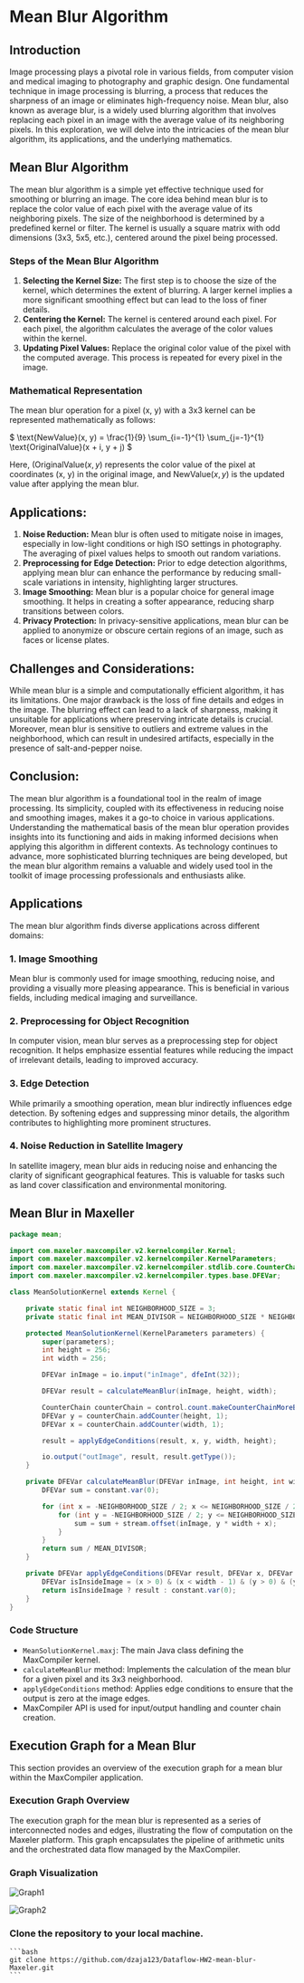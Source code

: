 # Mean Blur Algorithm

## Introduction
Image processing plays a pivotal role in various fields, from computer vision and medical imaging to photography and graphic design. One fundamental technique in image processing is blurring, a process that reduces the sharpness of an image or eliminates high-frequency noise. Mean blur, also known as average blur, is a widely used blurring algorithm that involves replacing each pixel in an image with the average value of its neighboring pixels. In this exploration, we will delve into the intricacies of the mean blur algorithm, its applications, and the underlying mathematics.

## Mean Blur Algorithm
The mean blur algorithm is a simple yet effective technique used for smoothing or blurring an image. The core idea behind mean blur is to replace the color value of each pixel with the average value of its neighboring pixels. The size of the neighborhood is determined by a predefined kernel or filter. The kernel is usually a square matrix with odd dimensions (3x3, 5x5, etc.), centered around the pixel being processed.

### Steps of the Mean Blur Algorithm
1. **Selecting the Kernel Size:**
   The first step is to choose the size of the kernel, which determines the extent of blurring. A larger kernel implies a more significant smoothing effect but can lead to the loss of finer details.
2. **Centering the Kernel:**
   The kernel is centered around each pixel. For each pixel, the algorithm calculates the average of the color values within the kernel.
3. **Updating Pixel Values:**
   Replace the original color value of the pixel with the computed average. This process is repeated for every pixel in the image.

### Mathematical Representation
The mean blur operation for a pixel (x, y) with a 3x3 kernel can be represented mathematically as follows:

$` \text{NewValue}(x, y) = \frac{1}{9} \sum_{i=-1}^{1} \sum_{j=-1}^{1} \text{OriginalValue}(x + i, y + j) `$

Here, $`( \text{OriginalValue}(x, y)`$ represents the color value of the pixel at coordinates (x, y) in the original image, and $` \text{NewValue}(x, y)`$ is the updated value after applying the mean blur.

## Applications:
1. **Noise Reduction:**
   Mean blur is often used to mitigate noise in images, especially in low-light conditions or high ISO settings in photography. The averaging of pixel values helps to smooth out random variations.
2. **Preprocessing for Edge Detection:**
   Prior to edge detection algorithms, applying mean blur can enhance the performance by reducing small-scale variations in intensity, highlighting larger structures.
3. **Image Smoothing:**
   Mean blur is a popular choice for general image smoothing. It helps in creating a softer appearance, reducing sharp transitions between colors.
4. **Privacy Protection:**
   In privacy-sensitive applications, mean blur can be applied to anonymize or obscure certain regions of an image, such as faces or license plates.

## Challenges and Considerations:
While mean blur is a simple and computationally efficient algorithm, it has its limitations. One major drawback is the loss of fine details and edges in the image. The blurring effect can lead to a lack of sharpness, making it unsuitable for applications where preserving intricate details is crucial.
Moreover, mean blur is sensitive to outliers and extreme values in the neighborhood, which can result in undesired artifacts, especially in the presence of salt-and-pepper noise.

## Conclusion:
The mean blur algorithm is a foundational tool in the realm of image processing. Its simplicity, coupled with its effectiveness in reducing noise and smoothing images, makes it a go-to choice in various applications. Understanding the mathematical basis of the mean blur operation provides insights into its functioning and aids in making informed decisions when applying this algorithm in different contexts.
As technology continues to advance, more sophisticated blurring techniques are being developed, but the mean blur algorithm remains a valuable and widely used tool in the toolkit of image processing professionals and enthusiasts alike.

## Applications
The mean blur algorithm finds diverse applications across different domains:
### 1. Image Smoothing
Mean blur is commonly used for image smoothing, reducing noise, and providing a visually more pleasing appearance. This is beneficial in various fields, including medical imaging and surveillance.
### 2. Preprocessing for Object Recognition
In computer vision, mean blur serves as a preprocessing step for object recognition. It helps emphasize essential features while reducing the impact of irrelevant details, leading to improved accuracy.
### 3. Edge Detection
While primarily a smoothing operation, mean blur indirectly influences edge detection. By softening edges and suppressing minor details, the algorithm contributes to highlighting more prominent structures.
### 4. Noise Reduction in Satellite Imagery
In satellite imagery, mean blur aids in reducing noise and enhancing the clarity of significant geographical features. This is valuable for tasks such as land cover classification and environmental monitoring.

## Mean Blur in Maxeller

```java
package mean;

import com.maxeler.maxcompiler.v2.kernelcompiler.Kernel;
import com.maxeler.maxcompiler.v2.kernelcompiler.KernelParameters;
import com.maxeler.maxcompiler.v2.kernelcompiler.stdlib.core.CounterChain;
import com.maxeler.maxcompiler.v2.kernelcompiler.types.base.DFEVar;

class MeanSolutionKernel extends Kernel {

    private static final int NEIGHBORHOOD_SIZE = 3;
    private static final int MEAN_DIVISOR = NEIGHBORHOOD_SIZE * NEIGHBORHOOD_SIZE;

    protected MeanSolutionKernel(KernelParameters parameters) {
        super(parameters);
        int height = 256;
        int width = 256;

        DFEVar inImage = io.input("inImage", dfeInt(32));

        DFEVar result = calculateMeanBlur(inImage, height, width);

        CounterChain counterChain = control.count.makeCounterChainMoreBits();
        DFEVar y = counterChain.addCounter(height, 1);
        DFEVar x = counterChain.addCounter(width, 1);

        result = applyEdgeConditions(result, x, y, width, height);

        io.output("outImage", result, result.getType());
    }

    private DFEVar calculateMeanBlur(DFEVar inImage, int height, int width) {
        DFEVar sum = constant.var(0);

        for (int x = -NEIGHBORHOOD_SIZE / 2; x <= NEIGHBORHOOD_SIZE / 2; x++) {
            for (int y = -NEIGHBORHOOD_SIZE / 2; y <= NEIGHBORHOOD_SIZE / 2; y++) {
                sum = sum + stream.offset(inImage, y * width + x);
            }
        }
        return sum / MEAN_DIVISOR;
    }

    private DFEVar applyEdgeConditions(DFEVar result, DFEVar x, DFEVar y, int width, int height) {
        DFEVar isInsideImage = (x > 0) & (x < width - 1) & (y > 0) & (y < height - 1);
        return isInsideImage ? result : constant.var(0);
    }
}
```

### Code Structure
- `MeanSolutionKernel.maxj`: The main Java class defining the MaxCompiler kernel.
- `calculateMeanBlur` method: Implements the calculation of the mean blur for a given pixel and its 3x3 neighborhood.
- `applyEdgeConditions` method: Applies edge conditions to ensure that the output is zero at the image edges.
- MaxCompiler API is used for input/output handling and counter chain creation.

## Execution Graph for a Mean Blur
This section provides an overview of the execution graph for a mean blur within the MaxCompiler application.

### Execution Graph Overview
The execution graph for the mean blur is represented as a series of interconnected nodes and edges, illustrating the flow of computation on the Maxeler platform. 
This graph encapsulates the pipeline of arithmetic units and the orchestrated data flow managed by the MaxCompiler.

### Graph Visualization
![Graph1](Graphs/MeanSolution-MeanSolutionKernel-original.png)

![Graph2](Graphs/MeanSolution-MeanSolutionKernel-final-simulation.png)

### Clone the repository to your local machine.
    ```bash
    git clone https://github.com/dzaja123/Dataflow-HW2-mean-blur-Maxeler.git
    ```
